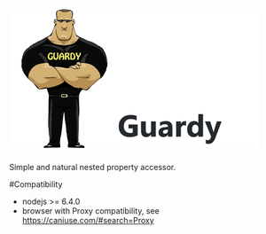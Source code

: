 # <img height="250" alt="portfolio_view" src="https://raw.githubusercontent.com/undernotic/guardy/master/img/logo-title.png">

Simple and natural nested property accessor.

#Compatibility
- nodejs >= 6.4.0 
- browser with Proxy compatibility, see https://caniuse.com/#search=Proxy